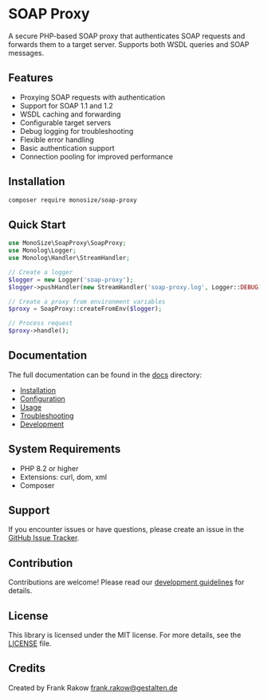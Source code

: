 # SOAP Proxy

A secure PHP-based SOAP proxy that authenticates SOAP requests and forwards them to a target server. Supports both WSDL queries and SOAP messages.

## Features

- Proxying SOAP requests with authentication
- Support for SOAP 1.1 and 1.2
- WSDL caching and forwarding
- Configurable target servers
- Debug logging for troubleshooting
- Flexible error handling
- Basic authentication support
- Connection pooling for improved performance

## Installation

```bash
composer require monosize/soap-proxy
```

## Quick Start

```php
use MonoSize\SoapProxy\SoapProxy;
use Monolog\Logger;
use Monolog\Handler\StreamHandler;

// Create a logger
$logger = new Logger('soap-proxy');
$logger->pushHandler(new StreamHandler('soap-proxy.log', Logger::DEBUG));

// Create a proxy from environment variables
$proxy = SoapProxy::createFromEnv($logger);

// Process request
$proxy->handle();
```

## Documentation

The full documentation can be found in the [docs](docs) directory:

- [Installation](docs/installation.md)
- [Configuration](docs/configuration.md)
- [Usage](docs/usage.md)
- [Troubleshooting](docs/troubleshooting.md)
- [Development](docs/development.md)

## System Requirements

- PHP 8.2 or higher
- Extensions: curl, dom, xml
- Composer

## Support

If you encounter issues or have questions, please create an issue in the [GitHub Issue Tracker](https://github.com/monosize/soap-proxy/issues).

## Contribution

Contributions are welcome! Please read our [development guidelines](docs/development.md) for details.

## License

This library is licensed under the MIT license. For more details, see the [LICENSE](LICENSE) file.

## Credits

Created by Frank Rakow <frank.rakow@gestalten.de>
